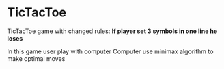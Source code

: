 # TicTacToe
TicTacToe game with changed rules:
**If player set 3 symbols in one line he loses**

In this game user play with computer
Computer use minimax algorithm to make optimal moves
